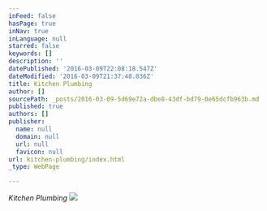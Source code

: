 ```yaml
---
inFeed: false
hasPage: true
inNav: true
inLanguage: null
starred: false
keywords: []
description: ''
datePublished: '2016-03-09T22:08:18.547Z'
dateModified: '2016-03-09T21:37:48.036Z'
title: Kitchen Plumbing
author: []
sourcePath: _posts/2016-03-09-5d69e72a-dbe8-43df-bd79-0e65dcfb963b.md
published: true
authors: []
publisher:
  name: null
  domain: null
  url: null
  favicon: null
url: kitchen-plumbing/index.html
_type: WebPage

---
```

_Kitchen Plumbing_
![](https://the-grid-user-content.s3-us-west-2.amazonaws.com/c11e0794-ed77-4d9a-b4e8-b3100cc26658.jpg)